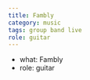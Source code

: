 ```yaml
---
title: Fambly
category: music
tags: group band live
role: guitar
---
```

* what: Fambly
* role: guitar
